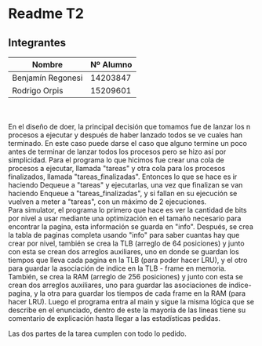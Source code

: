 
# Readme T2

## Integrantes  
| Nombre | Nº Alumno |
|--|--|
| Benjamín Regonesi | 14203847 |
| Rodrigo Orpis | 15209601 |

<br/><br/>
En el diseño de doer, la principal decisión que tomamos fue de lanzar los n procesos a ejecutar y después de haber lanzado todos se ve cuales han terminado. En este caso puede darse el caso que alguno termine un poco antes de terminar de lanzar todos los procesos pero se hizo así por simplicidad.
Para el programa lo que hicimos fue crear una cola de procesos a ejecutar, llamada "tareas" y otra cola para los procesos finalizados, llamada "tareas_finalizadas". Entonces lo que se hace es ir haciendo Dequeue a "tareas" y ejecutarlas, una vez que finalizan se van haciendo Enqueue a "tareas_finalizadas", y si fallan en su ejecución se vuelven a meter a "tareas", con un máximo de 2 ejecuciones.
<br/>
Para simulator, el programa lo primero que hace es ver la cantidad de bits por nivel a usar mediante una optimización en el tamaño necesario para encontrar la pagina, esta información se guarda en "info". Después, se crea la tabla de paginas completa usando "info" para saber cuantas hay que crear por nivel, también se crea la TLB (arreglo de 64 posiciones) y junto con esta se crean dos arreglos auxiliares, uno en donde se guardan los tiempos que lleva cada pagina en la TLB (para poder hacer LRU), y el otro para guardar la asociación de indice en la TLB - frame en memoria. También, se crea la RAM (arreglo de 256 posiciones) y junto con esta se crean dos arreglos auxiliares, uno para guardar las asociaciones de indice-pagina, y la otra para guardar los tiempos de cada frame en la RAM (para hacer LRU).
Luego el programa entra al main y sigue la misma lógica que se describe en el enunciado, dentro de este la mayoría de las lineas tiene su comentario de explicación hasta llegar a las estadísticas pedidas.

Las dos partes de la tarea cumplen con todo lo pedido.
